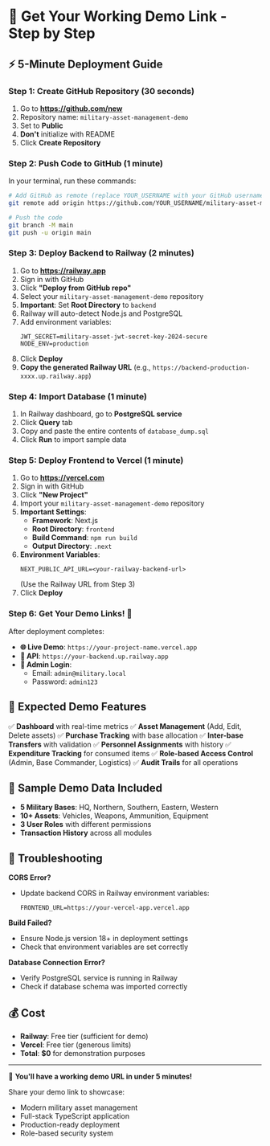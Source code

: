 # 🎯 Get Your Working Demo Link - Step by Step

## ⚡ 5-Minute Deployment Guide

### Step 1: Create GitHub Repository (30 seconds)
1. Go to **https://github.com/new**
2. Repository name: `military-asset-management-demo`
3. Set to **Public**
4. **Don't** initialize with README
5. Click **Create Repository**

### Step 2: Push Code to GitHub (1 minute)
In your terminal, run these commands:

```bash
# Add GitHub as remote (replace YOUR_USERNAME with your GitHub username)
git remote add origin https://github.com/YOUR_USERNAME/military-asset-management-demo.git

# Push the code
git branch -M main
git push -u origin main
```

### Step 3: Deploy Backend to Railway (2 minutes)
1. Go to **https://railway.app**
2. Sign in with GitHub
3. Click **"Deploy from GitHub repo"**
4. Select your `military-asset-management-demo` repository
5. **Important**: Set **Root Directory** to `backend`
6. Railway will auto-detect Node.js and PostgreSQL
7. Add environment variables:
   ```
   JWT_SECRET=military-asset-jwt-secret-key-2024-secure
   NODE_ENV=production
   ```
8. Click **Deploy**
9. **Copy the generated Railway URL** (e.g., `https://backend-production-xxxx.up.railway.app`)

### Step 4: Import Database (1 minute)
1. In Railway dashboard, go to **PostgreSQL service**
2. Click **Query** tab
3. Copy and paste the entire contents of `database_dump.sql`
4. Click **Run** to import sample data

### Step 5: Deploy Frontend to Vercel (1 minute)
1. Go to **https://vercel.com**
2. Sign in with GitHub
3. Click **"New Project"**
4. Import your `military-asset-management-demo` repository
5. **Important Settings**:
   - **Framework**: Next.js
   - **Root Directory**: `frontend`
   - **Build Command**: `npm run build`
   - **Output Directory**: `.next`
6. **Environment Variables**:
   ```
   NEXT_PUBLIC_API_URL=<your-railway-backend-url>
   ```
   (Use the Railway URL from Step 3)
7. Click **Deploy**

### Step 6: Get Your Demo Links! 🎉

After deployment completes:

- **🌐 Live Demo**: `https://your-project-name.vercel.app`
- **🔧 API**: `https://your-backend.up.railway.app`
- **👤 Admin Login**: 
  - Email: `admin@military.local`
  - Password: `admin123`

## 🎯 Expected Demo Features

✅ **Dashboard** with real-time metrics
✅ **Asset Management** (Add, Edit, Delete assets)
✅ **Purchase Tracking** with base allocation
✅ **Inter-base Transfers** with validation
✅ **Personnel Assignments** with history
✅ **Expenditure Tracking** for consumed items
✅ **Role-based Access Control** (Admin, Base Commander, Logistics)
✅ **Audit Trails** for all operations

## 🔧 Sample Demo Data Included

- **5 Military Bases**: HQ, Northern, Southern, Eastern, Western
- **10+ Assets**: Vehicles, Weapons, Ammunition, Equipment
- **3 User Roles** with different permissions
- **Transaction History** across all modules

## 🚨 Troubleshooting

**CORS Error?**
- Update backend CORS in Railway environment variables:
  ```
  FRONTEND_URL=https://your-vercel-app.vercel.app
  ```

**Build Failed?**
- Ensure Node.js version 18+ in deployment settings
- Check that environment variables are set correctly

**Database Connection Error?**
- Verify PostgreSQL service is running in Railway
- Check if database schema was imported correctly

## 💰 Cost
- **Railway**: Free tier (sufficient for demo)
- **Vercel**: Free tier (generous limits)
- **Total**: **$0** for demonstration purposes

---

🎉 **You'll have a working demo URL in under 5 minutes!**

Share your demo link to showcase:
- Modern military asset management
- Full-stack TypeScript application
- Production-ready deployment
- Role-based security system 